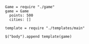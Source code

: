     Game = require "./game"
    game = Game
      points: 500
      cities: []

    template = require "./templates/main"

    $("body").append template(game)
